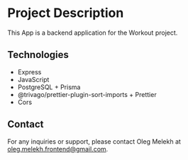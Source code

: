 # Project Description

This App is a backend application for the Workout project.

## Technologies

- Express
- JavaScript
- PostgreSQL + Prisma
- @trivago/prettier-plugin-sort-imports + Prettier
- Cors

## Contact

For any inquiries or support, please contact Oleg Melekh at oleg.melekh.frontend@gmail.com.
